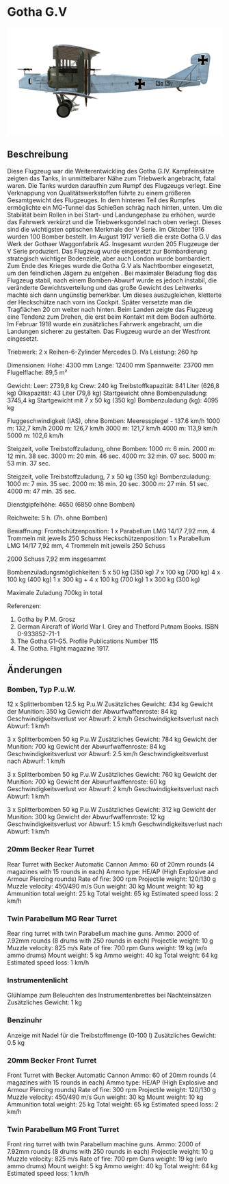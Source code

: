 # Gotha G.V

![gothag5](../images/gothag5.png)

## Beschreibung

Diese Flugzeug war die Weiterentwickling des Gotha G.IV. Kampfeinsätze zeigten das Tanks, in unmittelbarer Nähe zum Triebwerk angebracht, fatal waren. Die Tanks wurden daraufhin zum Rumpf des Flugzeugs verlegt. Eine Verknappung von Qualitätswerkstoffen führte zu einem größeren Gesamtgewicht des Flugzeuges. In dem hinteren Teil des Rumpfes ermöglichte ein MG-Tunnel das Schießen schräg nach hinten, unten. Um die Stabilität beim Rollen in  bei Start- und Landungephase zu erhöhen, wurde das Fahrwerk verkürzt und die Triebwerksgondel nach oben verlegt. Dieses sind die wichtigsten optischen Merkmale der V Serie. Im Oktober 1916 wurden 100 Bomber bestellt. Im August 1917 verließ die erste Gotha G.V das Werk der Gothaer Waggonfabrik AG. Insgesamt wurden 205 Flugzeuge der V Serie produziert.
Das Flugzeug wurde eingesetzt zur Bombardierung strategisch wichtiger Bodenziele, aber auch  London wurde bombardiert. Zum Ende des Krieges wurde die Gotha G.V als Nachtbomber eingesetzt, um den feindlichen Jägern zu entgehen .
Bei maximaler Beladung flog das Flugzeug stabil, nach einem Bomben-Abwurf wurde es jedoch instabil, die veränderte Gewichtsverteilung und das große Gewicht des Leitwerks machte sich dann ungünstig bemerkbar. Um dieses auszugleichen, kletterte der Heckschütze nach vorn ins Cockpit. Später versetzte man die Tragflächen 20 cm weiter nach hinten. Beim Landen zeigte das Flugzeug eine Tendenz zum Drehen, die erst beim Kontakt mit dem Boden aufhörte. Im Februar 1918 wurde ein zusätzliches Fahrwerk angebracht, um die Landungen sicherer zu gestalten. Das Flugzeug wurde an der Westfront eingesetzt.


Triebwerk: 2 х Reihen-6-Zylinder Mercedes D. IVa
Leistung: 260 hp

Dimensionen:
Hohe: 4300 mm
Lange: 12400 mm
Spannweite: 23700 mm
Flugelflache: 89,5 m²

Gewicht:
Leer: 2739,8 kg
Crew: 240 kg
Treibstoffkapazität: 841 Liter (626,8 kg)
Ölkapazität: 43 Liter (79,8 kg) 
Startgewicht ohne Bombenzuladung: 3745,4 kg
Startgewicht mit 7 x 50 kg (350 kg) Bombenzuladung (kg): 4095 kg

Fluggeschwindigkeit (IAS), ohne Bomben:
Meeresspiegel - 137.6 km/h
1000 m: 132,7 km/h
2000 m: 126,7 km/h
3000 m: 121,7 km/h
4000 m: 113,9 km/h
5000 m: 102,6 km/h

Steigzeit, volle Treibstoffzuladung, ohne Bomben:
1000 m: 6 min.
2000 m: 12 min. 38 sec.
3000 m: 20 min. 46 sec.
4000 m: 32 min. 07 sec.
5000 m: 53 min. 37 sec.

Steigzeit, volle Treibstoffzuladung, 7 x 50 kg (350 kg) Bombenzuladung:
1000 m: 7 min. 35 sec.
2000 m: 16 min. 20 sec.
3000 m: 27 min. 51 sec.
4000 m: 47 min. 35 sec.

Dienstgipfelhöhe: 4650 (6850 ohne Bomben)

Reichweite: 5 h. (7h. ohne Bomben)

Bewaffnung:
Frontschützenposition: 1 х Parabellum LMG 14/17 7,92 mm, 4 Trommeln mit jeweils 250 Schuss
Heckschützenposition: 1 х Parabellum LMG 14/17 7,92 mm, 4 Trommeln mit jeweils 250 Schuss

2000 Schuss 7,92 mm insgesammt

Bombenzuladungsmöglichkeiten:
5 x 50 kg (350 kg)
7 x 100 kg (700 kg)
4 x 100 kg (400 kg)
1 x 300 kg + 4 x 100 kg (700 kg)
1 x 300 kg (300 kg)

Maximale Zuladung 700kg in total

Referenzen:
1) Gotha by P.M. Grosz
2) German Aircraft of World War I. Grey and Thetford Putnam Books. ISBN  0-933852-71-1
3) The Gotha G1-G5. Profile Publications Number 115
4) The Gotha. Flight magazine 1917.

## Änderungen

### Bomben, Typ P.u.W.

12 x Splitterbomben 12.5 kg P.u.W
Zusätzliches Gewicht: 434 kg
Gewicht der Munition: 350 kg
Gewicht der Abwurfwaffenroste: 84 kg
Geschwindigkeitsverlust vor Abwurf: 2 km/h
Geschwindigkeitsverlust nach Abwurf: 1 km/h

3 x Splitterbomben 50 kg P.u.W
Zusätzliches Gewicht: 784 kg
Gewicht der Munition: 700 kg
Gewicht der Abwurfwaffenroste: 84 kg
Geschwindigkeitsverlust vor Abwurf: 2.5 km/h
Geschwindigkeitsverlust nach Abwurf: 1 km/h

3 x Splitterbomben 50 kg P.u.W
Zusätzliches Gewicht: 760 kg
Gewicht der Munition: 700 kg
Gewicht der Abwurfwaffenroste: 60 kg
Geschwindigkeitsverlust vor Abwurf: 2 km/h
Geschwindigkeitsverlust nach Abwurf: 1 km/h

3 x Splitterbomben 50 kg P.u.W
Zusätzliches Gewicht: 312 kg
Gewicht der Munition: 300 kg
Gewicht der Abwurfwaffenroste: 12 kg
Geschwindigkeitsverlust vor Abwurf: 1.5 km/h
Geschwindigkeitsverlust nach Abwurf: 1 km/h
### 20mm Becker Rear Turret

Rear Turret with Becker Automatic Cannon
Ammo: 60 of 20mm rounds (4 magazines with 15 rounds in each)
Ammo type: HE/AP (High Explosive and Armour Piercing rounds)
Rate of fire: 300 rpm
Projectile weight: 120/130 g
Muzzle velocity: 450/490 m/s
Gun weight: 30 kg
Mount weight: 10 kg
Ammunition total weight: 25 kg
Total weight: 65 kg
Estimated speed loss: 2 km/h
### Twin Parabellum MG Rear Turret

Rear ring turret with twin Parabellum machine guns.
Ammo: 2000 of 7.92mm rounds (8 drums with 250 rounds in each)
Projectile weight: 10 g
Muzzle velocity: 825 m/s
Rate of fire: 700 rpm
Guns weight: 19 kg (w/o ammo drums)
Mount weight: 5 kg
Ammo weight: 40 kg
Total weight: 64 kg
Estimated speed loss: 1 km/h
### Instrumentenlicht

Glühlampe zum Beleuchten des Instrumentenbrettes bei Nachteinsätzen
Zusätzliches Gewicht: 1 kg

### Benzinuhr

Anzeige mit Nadel für die Treibstoffmenge (0-100 l)
Zusätzliches Gewicht: 0.5 kg

### 20mm Becker Front Turret

Front Turret with Becker Automatic Cannon
Ammo: 60 of 20mm rounds (4 magazines with 15 rounds in each)
Ammo type: HE/AP (High Explosive and Armour Piercing rounds)
Rate of fire: 300 rpm
Projectile weight: 120/130 g
Muzzle velocity: 450/490 m/s
Gun weight: 30 kg
Mount weight: 10 kg
Ammunition total weight: 25 kg
Total weight: 65 kg
Estimated speed loss: 2 km/h
### Twin Parabellum MG Front Turret

Front ring turret with twin Parabellum machine guns.
Ammo: 2000 of 7.92mm rounds (8 drums with 250 rounds in each)
Projectile weight: 10 g
Muzzle velocity: 825 m/s
Rate of fire: 700 rpm
Guns weight: 19 kg (w/o ammo drums)
Mount weight: 5 kg
Ammo weight: 40 kg
Total weight: 64 kg
Estimated speed loss: 1 km/h